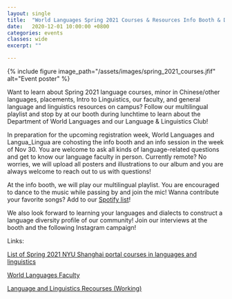 ```yaml
---
layout: single
title:  "World Languages Spring 2021 Courses & Resources Info Booth & Dance Through"
date:   2020-12-01 10:00:00 +0800
categories: events
classes: wide
excerpt: ""

---
```


{% include figure image_path="/assets/images/spring_2021_courses.jfif" alt="Event poster" %}

Want to learn about Spring 2021 language courses, minor in Chinese/other languages, placements, Intro to Linguistics, our faculty, and general language and linguistics resources on campus? Follow our multilingual playlist and stop by at our booth during lunchtime to learn about the Department of World Languages and our Language & Linguistics Club!

In preparation for the upcoming registration week, World Languages and Langua_Lingua are cohosting the info booth and an info session in the week of Nov 30. You are welcome to ask all kinds of language-related questions and get to know our language faculty in person. Currently remote? No worries, we will upload all posters and illustrations to our album and you are always welcome to reach out to us with questions!

At the info booth, we will play our multilingual playlist. You are encouraged to dance to the music while passing by and join the mic! Wanna contribute your favorite songs? Add to our [Spotify list](https://open.spotify.com/playlist/08HH4Nog7PduQofrXe0mLi?si=B_0K6saUTJaCNTXsZUU8Cw)!

We also look forward to learning your languages and dialects to construct a language diversity profile of our community! Join our interviews at the booth and the following Instagram campaign!

Links:

[List of Spring 2021 NYU Shanghai portal courses in languages and linguistics](https://docs.google.com/document/d/1_Rzt3jqNBaonRV_4GC_xp5WWCV0rYHglo3Hw4F0ZJwE/edit?usp=sharing)  

[World Languages Faculty](https://shanghai.nyu.edu/academics/faculty-directory?discipline=750&preferred_name=&rank=All&flagged=0&sort_by=field_last_name_value_1&sort_order=ASC&last=dis)

[Language and Linguistics Recourses (Working)](https://docs.google.com/document/d/1ieUpl6gtntwluM_L2Rmh2jDtVFMaEEgmIC7ieCO7Zoc/edit?usp=sharing)
